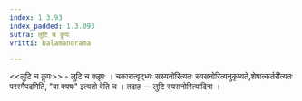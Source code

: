 ```yaml
---
index: 1.3.93
index_padded: 1.3.093
sutra: लुटि च कॢपः
vritti: balamanorama

---
```

<<लुटि च कॢपः>> - लुटि च क्लृपः । चकारात्वृद्भ्यः सस्यनो॑रित्यतः स्यसनोरित्यनुकृष्यते,शेषात्कर्तरी॑त्यतः परस्मैपदमिति, "वा क्यषः" इत्यतो वेति च । तदाह —  लुटि स्यसनोरित्यादिना । 